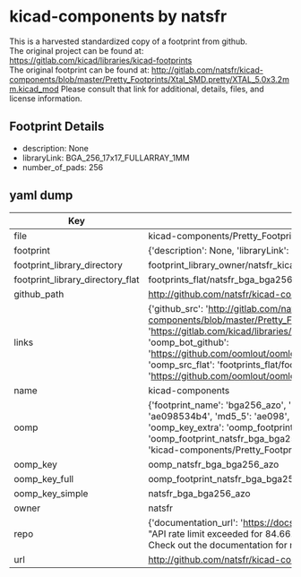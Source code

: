 # kicad-components by natsfr  
This is a harvested standardized copy of a footprint from github.  
The original project can be found at:  
https://gitlab.com/kicad/libraries/kicad-footprints  
The original footprint can be found at:
http://gitlab.com/natsfr/kicad-components/blob/master/Pretty_Footprints/Xtal_SMD.pretty/XTAL_5.0x3.2mm.kicad_mod
Please consult that link for additional, details, files, and license information.  
## Footprint Details
* description: None  
* libraryLink: BGA_256_17x17_FULLARRAY_1MM  
* number_of_pads: 256  
## yaml dump  
| Key | Value |  
| --- | --- |  
| file | kicad-components/Pretty_Footprints/BGA.pretty/BGA256_AZO.kicad_mod |  
| footprint | {'description': None, 'libraryLink': 'BGA_256_17x17_FULLARRAY_1MM', 'number_of_pads': 256} |  
| footprint_library_directory | footprint_library_owner/natsfr_kicad-components |  
| footprint_library_directory_flat | footprints_flat/natsfr_bga_bga256_azo/working |  
| github_path | http://github.com/natsfr/kicad-components/blob/master/Pretty_Footprints/BGA.pretty/BGA256_AZO.kicad_mod |  
| links | {'github_src': 'http://gitlab.com/natsfr/kicad-components/blob/master/Pretty_Footprints/Xtal_SMD.pretty/XTAL_5.0x3.2mm.kicad_mod', 'github_src_repo': 'https://gitlab.com/kicad/libraries/kicad-footprints', 'oomp_bot': 'footprints/natsfr_bga_bga256_azo/working', 'oomp_bot_github': 'https://github.com/oomlout/oomlout_oomp_footprint_bot/tree/main/footprints/natsfr_bga_bga256_azo/working', 'oomp_src_flat': 'footprints_flat/footprints_flat/natsfr_bga_bga256_azo/working', 'oomp_src_flat_github': 'https://github.com/oomlout/oomlout_oomp_footprint_src/tree/main/footprints_flat/natsfr_bga_bga256_azo/working'} |  
| name | kicad-components |  
| oomp | {'footprint_name': 'bga256_azo', 'library_name': 'bga', 'md5': 'ae098534b4eddc246ac279cec823a4db', 'md5_10': 'ae098534b4', 'md5_5': 'ae098', 'md5_6': 'ae0985', 'oomp_key': 'oomp_natsfr_bga_bga256_azo', 'oomp_key_extra': 'oomp_footprint_natsfr_bga_bga256_azo', 'oomp_key_full': 'oomp_footprint_natsfr_bga_bga256_azo_ae0985', 'oomp_key_simple': 'natsfr_bga_bga256_azo', 'original_filename': 'kicad-components/Pretty_Footprints/BGA.pretty/BGA256_AZO.kicad_mod', 'owner_name': 'natsfr'} |  
| oomp_key | oomp_natsfr_bga_bga256_azo |  
| oomp_key_full | oomp_footprint_natsfr_bga_bga256_azo |  
| oomp_key_simple | natsfr_bga_bga256_azo |  
| owner | natsfr |  
| repo | {'documentation_url': 'https://docs.github.com/rest/overview/resources-in-the-rest-api#rate-limiting', 'message': "API rate limit exceeded for 84.66.173.59. (But here's the good news: Authenticated requests get a higher rate limit. Check out the documentation for more details.)"} |  
| url | http://github.com/natsfr/kicad-components |  

